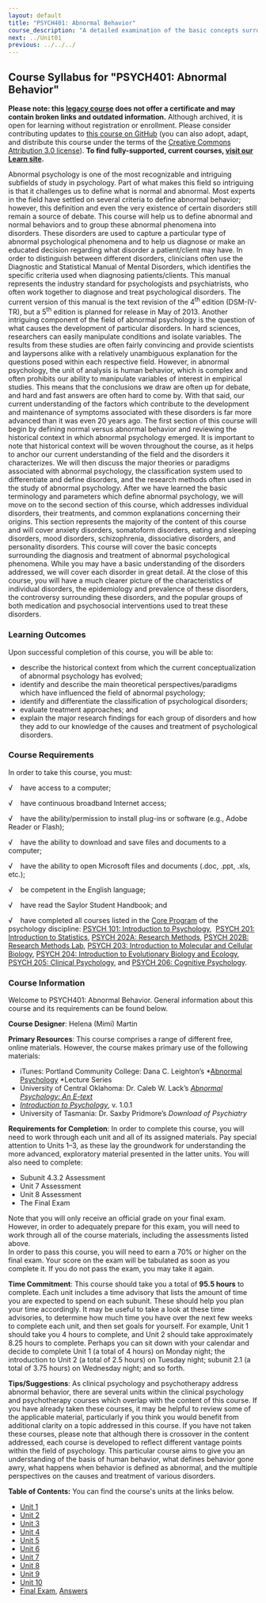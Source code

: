 ```yaml
---
layout: default
title: "PSYCH401: Abnormal Behavior"
course_description: "A detailed examination of the basic concepts surrounding the diagnosis and treatment of abnormal psychological phenomena."
next: ../Unit01
previous: ../../../
---
```

Course Syllabus for "PSYCH401: Abnormal Behavior"
-------------------------------------------------

**Please note: this [legacy course](https://sayloracademy.zendesk.com/hc/en-us/articles/206089967) does not offer a certificate and may contain 
broken links and outdated information.** Although archived, it is open 
for learning without registration or enrollment. Please consider contributing 
updates to [this course on GitHub](https://github.com/saylordotorg/course_psych401) 
(you can also adopt, adapt, and distribute this course under the terms of 
the [Creative Commons Attribution 3.0 license](http://creativecommons.org/licenses/by/3.0/)). **To find fully-supported, current courses, [visit our 
Learn site](https://learn.saylor.org).**

Abnormal psychology is one of the most recognizable and intriguing
subfields of study in psychology. Part of what makes this field so
intriguing is that it challenges us to define what is normal and
abnormal. Most experts in the field have settled on several criteria to
define abnormal behavior; however, this definition and even the very
existence of certain disorders still remain a source of debate. This
course will help us to define abnormal and normal behaviors and to group
these abnormal phenomena into disorders. These disorders are used to
capture a particular type of abnormal psychological phenomena and to
help us diagnose or make an educated decision regarding what disorder a
patient/client may have. In order to distinguish between different
disorders, clinicians often use the Diagnostic and Statistical Manual of
Mental Disorders, which identifies the specific criteria used when
diagnosing patients/clients. This manual represents the industry
standard for psychologists and psychiatrists, who often work together to
diagnose and treat psychological disorders. The current version of this
manual is the text revision of the 4<sup>th</sup> edition (DSM-IV-TR),
but a 5<sup>th</sup> edition is planned for release in May of 2013.
Another intriguing component of the field of abnormal psychology is the
question of what causes the development of particular disorders. In hard
sciences, researchers can easily manipulate conditions and isolate
variables. The results from these studies are often fairly convincing
and provide scientists and laypersons alike with a relatively
unambiguous explanation for the questions posed within each respective
field. However, in abnormal psychology, the unit of analysis is human
behavior, which is complex and often prohibits our ability to manipulate
variables of interest in empirical studies. This means that the
conclusions we draw are often up for debate, and hard and fast answers
are often hard to come by. With that said, our current understanding of
the factors which contribute to the development and maintenance of
symptoms associated with these disorders is far more advanced than it
was even 20 years ago. The first section of this course will begin by
defining normal versus abnormal behavior and reviewing the historical
context in which abnormal psychology emerged. It is important to note
that historical context will be woven throughout the course, as it helps
to anchor our current understanding of the field and the disorders it
characterizes. We will then discuss the major theories or paradigms
associated with abnormal psychology, the classification system used to
differentiate and define disorders, and the research methods often used
in the study of abnormal psychology. After we have learned the basic
terminology and parameters which define abnormal psychology, we will
move on to the second section of this course, which addresses individual
disorders, their treatments, and common explanations concerning their
origins. This section represents the majority of the content of this
course and will cover anxiety disorders, somatoform disorders, eating
and sleeping disorders, mood disorders, schizophrenia, dissociative
disorders, and personality disorders. This course will cover the basic
concepts surrounding the diagnosis and treatment of abnormal
psychological phenomena. While you may have a basic understanding of the
disorders addressed, we will cover each disorder in great detail. At the
close of this course, you will have a much clearer picture of the
characteristics of individual disorders, the epidemiology and prevalence
of these disorders, the controversy surrounding these disorders, and the
popular groups of both medication and psychosocial interventions used to
treat these disorders.

### Learning Outcomes

Upon successful completion of this course, you will be able to:

-   describe the historical context from which the current
    conceptualization of abnormal psychology has evolved;
-   identify and describe the main theoretical perspectives/paradigms
    which have influenced the field of abnormal psychology;
-   identify and differentiate the classification of psychological
    disorders;
-   evaluate treatment approaches; and
-   explain the major research findings for each group of disorders and
    how they add to our knowledge of the causes and treatment
    of psychological disorders.    

### Course Requirements

In order to take this course, you must:  
  
 √    have access to a computer;  
  
 √    have continuous broadband Internet access;  
  
 √    have the ability/permission to install plug-ins or software (e.g.,
Adobe Reader or Flash);  
  
 √    have the ability to download and save files and documents to a
computer;  
  
 √    have the ability to open Microsoft files and documents (.doc,
.ppt, .xls, etc.);  
  
 √    be competent in the English language;  
  
 √    have read the Saylor Student Handbook; and  
  
 √    have completed all courses listed in the [Core
Program](http://www.saylor.org/majors/psychology/) of the psychology
discipline: [PSYCH 101: Introduction to
Psychology](http://www.saylor.org/courses/psych101/),  [PSYCH 201:
Introduction to
Statistics](http://www.saylor.org/courses/psych201/), [PSYCH 202A:
Research Methods](http://www.saylor.org/courses/psych202a/), [PSYCH
202B: Research Methods Lab](http://www.saylor.org/courses/psych202b/),
[PSYCH 203: Introduction to Molecular and Cellular
Biology](http://www.saylor.org/courses/psych203/), [PSYCH 204:
Introduction to Evolutionary Biology and
Ecology](http://www.saylor.org/courses/psych204/), [PSYCH 205: Clinical
Psychology](http://www.saylor.org/courses/psych205/), and [PSYCH 206:
Cognitive Psychology](http://www.saylor.org/courses/psych206/).

### Course Information

Welcome to PSYCH401: Abnormal Behavior. General information about this
course and its requirements can be found below.    
  
 **Course Designer**: Helena (Mimi) Martin  
  
 **Primary Resources**: This course comprises a range of different free,
online materials. However, the course makes primary use of the following
materials:

-   iTunes: Portland Community College: Dana C. Leighton’s *[Abnormal
    Psychology](https://itunes.apple.com/us/podcast/abnormal-psychology-lectures/id265029591) *Lecture
    Series
-   University of Central Oklahoma: Dr. Caleb W. Lack’s [*Abnormal
    Psychology: An E-text*](http://abnormalpsych.wikispaces.com/)
-   [*Introduction to
    Psychology*](https://resources.saylor.org/wwwresources/archived/site/textbooks/Introduction%20to%20Psychology.pdf),
    v. 1.0.1
-   University of Tasmania: Dr. Saxby Pridmore’s *Download of
    Psychiatry*

**Requirements for Completion**: In order to complete this course, you
will need to work through each unit and all of its assigned materials.
Pay special attention to Units 1–3, as these lay the groundwork for
understanding the more advanced, exploratory material presented in the
latter units. You will also need to complete:

-   Subunit 4.3.2 Assessment
-   Unit 7 Assessment
-   Unit 8 Assessment
-   The Final Exam

Note that you will only receive an official grade on your final exam.
However, in order to adequately prepare for this exam, you will need to
work through all of the course materials, including the assessments
listed above.   
 In order to pass this course, you will need to earn a 70% or higher on
the final exam. Your score on the exam will be tabulated as soon as you
complete it. If you do not pass the exam, you may take it again.  
  
 **Time Commitment**: This course should take you a total of **95.5
hours** to complete. Each unit includes a time advisory that lists the
amount of time you are expected to spend on each subunit. These should
help you plan your time accordingly. It may be useful to take a look at
these time advisories, to determine how much time you have over the next
few weeks to complete each unit, and then set goals for yourself. For
example, Unit 1 should take you 4 hours to complete, and Unit 2 should
take approximately 8.25 hours to complete. Perhaps you can sit down with
your calendar and decide to complete Unit 1 (a total of 4 hours) on
Monday night; the introduction to Unit 2 (a total of 2.5 hours) on
Tuesday night; subunit 2.1 (a total of 3.75 hours) on Wednesday night;
and so forth.  
  
 **Tips/Suggestions**: As clinical psychology and psychotherapy address
abnormal behavior, there are several units within the clinical
psychology and psychotherapy courses which overlap with the content of
this course. If you have already taken these courses, it may be helpful
to review some of the applicable material, particularly if you think you
would benefit from additional clarity on a topic addressed in this
course. If you have not taken these courses, please note that although
there is crossover in the content addressed, each course is developed to
reflect different vantage points within the field of psychology. This
particular course aims to give you an understanding of the basis of
human behavior, what defines behavior gone awry, what happens when
behavior is defined as abnormal, and the multiple perspectives on the
causes and treatment of various disorders.   
  
**Table of Contents:** You can find the course's units at the links below.

- [Unit 1](https://legacy.saylor.org/psych401/Unit01/)
- [Unit 2](https://legacy.saylor.org/psych401/Unit02/)
- [Unit 3](https://legacy.saylor.org/psych401/Unit03/)
- [Unit 4](https://legacy.saylor.org/psych401/Unit04/)
- [Unit 5](https://legacy.saylor.org/psych401/Unit05/)
- [Unit 6](https://legacy.saylor.org/psych401/Unit06/)
- [Unit 7](https://legacy.saylor.org/psych401/Unit07/)
- [Unit 8](https://legacy.saylor.org/psych401/Unit08/)
- [Unit 9](https://legacy.saylor.org/psych401/Unit09/)
- [Unit 10](https://legacy.saylor.org/psych401/Unit10/)
- [Final Exam](http://saylordotorg.github.io/LegacyExams/PSYCH/PSYCH401/PSYCH401-FinalExam.html), [Answers](http://saylordotorg.github.io/LegacyExams/PSYCH/PSYCH401/PSYCH401-FinalExam-Answers.html)
